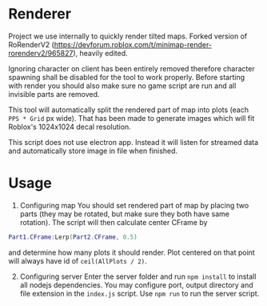 # Renderer

Project we use internally to quickly render tilted maps. Forked version of RoRenderV2 (https://devforum.roblox.com/t/minimap-render-rorenderv2/965827), heavily edited.

Ignoring character on client has been entirely removed therefore character spawning shall be disabled for the tool to work properly. Before starting with render you should also make sure no game script are run and all invisible parts are removed.

This tool will automatically split the rendered part of map into plots (each `PPS * Grid` px wide). That has been made to generate images which will fit Roblox's 1024x1024 decal resolution.

This script does not use electron app. Instead it will listen for streamed data and automatically store image in file when finished.

# Usage

1) Configuring map
You should set rendered part of map by placing two parts (they may be rotated, but make sure they both have same rotation). The script will then calculate center CFrame by 
```lua
Part1.CFrame:Lerp(Part2.CFrame, 0.5)
```
and determine how many plots it should render. Plot centered on that point will always have id of `ceil(AllPlots / 2)`.

2) Configuring server
Enter the server folder and run `npm install` to install all nodejs dependencies. You may configure port, output directory and file extension in the `index.js` script. Use `npm run` to run the server script.